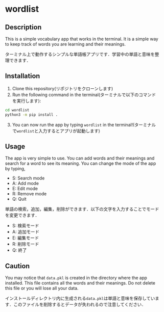 # wordlist

## Description
This is a simple vocabulary app that works in the terminal. It is a simple way to keep track of words you are learning and their meanings.

ターミナル上で動作するシンプルな単語帳アプリです．学習中の単語と意味を整理できます．

## Installation
1. Clone this repository(リポジトリをクローンします)
2. Run the following command in the terminal(ターミナルで以下のコマンドを実行します):
```bash
cd wordlist
python3 -m pip install .
```
3. You can now run the app by typing `wordlist` in the terminal!(ターミナルで`wordlist`と入力するとアプリが起動します)

## Usage
The app is very simple to use. You can add words and their meanings and search for a word to see its meaning.
You can change the mode of the app by typing,
- S: Search mode
- A: Add mode
- E: Edit mode
- R: Remove mode
- Q: Quit


単語の検索，追加，編集，削除ができます．以下の文字を入力することでモードを変更できます．
- S: 検索モード
- A: 追加モード
- E: 編集モード
- R: 削除モード
- Q: 終了


## Caution
You may notice that `data.pkl` is created in the directory where the app installed. This file contains all the words and their meanings. Do not delete this file or you will lose all your data.

インストールディレクトリ内に生成される`data.pkl`は単語と意味を保存しています．このファイルを削除するとデータが失われるので注意してください．
